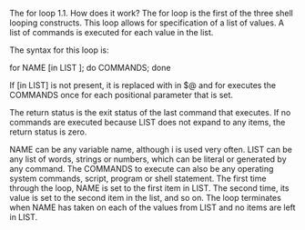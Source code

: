 The for loop
1.1. How does it work?
The for loop is the first of the three shell looping constructs. This loop allows for specification of a list of values. A list of commands is executed for each value in the list.

The syntax for this loop is:

for NAME [in LIST ]; do COMMANDS; done

If [in LIST] is not present, it is replaced with in $@ and for executes the COMMANDS once for each positional parameter that is set.

The return status is the exit status of the last command that executes. If no commands are executed because LIST does not expand to any items, the return status is zero.

NAME can be any variable name, although i is used very often. LIST can be any list of words, strings or numbers, which can be literal or generated by any command. The COMMANDS to execute can also be any operating system commands, script, program or shell statement. The first time through the loop, NAME is set to the first item in LIST. The second time, its value is set to the second item in the list, and so on. The loop terminates when NAME has taken on each of the values from LIST and no items are left in LIST.

